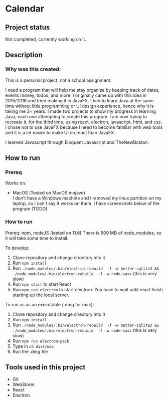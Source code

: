 
# Calendar

## Project status
Not completed, currently working on it.

## Description
### Why was this created:
This is a personal project, not a school assignment.

I need a program that will help me stay organize by keeping track of dates, events
money, todos, and more. I originally came up with this idea in 2015/2016 and tried 
making it in JavaFX. I had to learn Java at the same time without little programming 
or UI design experience, hence why it is taking me 3+ years. I made two projects to 
show my progress in learning Java, each one attempting to create this program. I am now 
trying to recreate it, for the third time, using react, electron, javascript, html, 
and css. I chose not to use JavaFX because I need to become familiar with web tools
and it is a lot easier to make UI on react than JavaFX.

I learned Javascript through Eloquent Javascript and TheNewBoston.

## How to run

### Prereq
Works on:
* MacOS (Tested on MacOS mojave)  
I don't have a Windows machine and I removed my linux partition on my laptop, so I 
can't say it works on them. I have screenshots below of the program (TODO).

### How to run
Prereq: npm, nodeJS (tested on 11.6)
There is 909 MB of node_modules, so it will take some time to install.

To develop:
1. Clone repository and change directory into it
2. Run `npm install`
3. Run ```./node_modules/.bin/electron-rebuild  -f -w better-sqlite3 && ./node_modules/.bin/electron-rebuild  -f -w node-sass``` (this is very slow)
4. Run `npm start` to start React
5. Run `npm run electron` to start electron. You have to wait until react finish starting up the local server.

To run as as an executable (.dmg for mac):
1. Clone repository and change directory into it
2. Run `npm install`
3. Run ```./node_modules/.bin/electron-rebuild  -f -w better-sqlite3 && ./node_modules/.bin/electron-rebuild  -f -w node-sass``` (this is very slow)
4. Run `npm run electron-pack`
5. Type in `cd dist/mac`
6. Run the .dmg file

## Tools used in this project
* Git
* WebStorm
* React
* Electron
